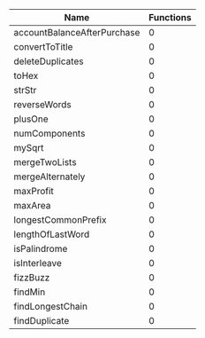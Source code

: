 | Name | Functions |
|------|-----------|
|accountBalanceAfterPurchase | 0 |
|convertToTitle | 0 |
|deleteDuplicates|0|
|toHex|0|
|strStr|0|
|reverseWords|0|
|plusOne|0|
|numComponents|0|
|mySqrt|0|
|mergeTwoLists|0|
|mergeAlternately|0|
|maxProfit|0|
|maxArea|0|
|longestCommonPrefix|0|
|lengthOfLastWord|0|
|isPalindrome|0|
|isInterleave|0|
|fizzBuzz|0|
|findMin|0|
|findLongestChain|0|
|findDuplicate|0|